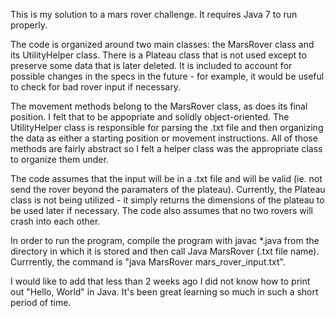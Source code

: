 This is my solution to a mars rover challenge. It requires Java 7 to run properly.

The code is organized around two main classes: the MarsRover class and its UtilityHelper class. There is a Plateau class that is not used except to preserve some data that is later deleted. It is included to account for possible changes in the specs in the future - for example, it would be useful to check for bad rover input if necessary.

The movement methods belong to the MarsRover class, as does its final position. I felt that to be appopriate and solidly object-oriented. The UtilityHelper class is responsible for parsing the .txt file and then organizing the data as either a starting position or movement instructions. All of those methods are fairly abstract so I felt a helper class was the appropriate class to organize them under.

The code assumes that the input will be in a .txt file and will be valid (ie. not send the rover beyond the paramaters of the plateau). Currently, the Plateau class is not being utilized - it simply returns the dimensions of the plateau to be used later if necessary. The code also assumes that no two rovers will crash into each other.

In order to run the program, compile the program with javac *.java from the directory in which it is stored and then call Java MarsRover (.txt file name). Currrently, the command is "java MarsRover mars_rover_input.txt".

I would like to add that less than 2 weeks ago I did not know how to print out "Hello, World" in Java. It's been great learning so much in such a short period of time.
